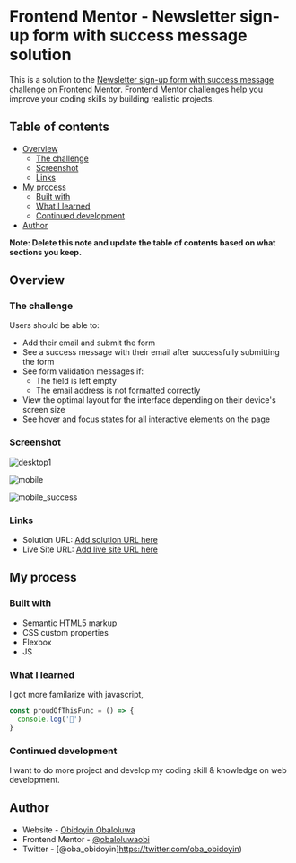 # Frontend Mentor - Newsletter sign-up form with success message solution

This is a solution to the [Newsletter sign-up form with success message challenge on Frontend Mentor](https://www.frontendmentor.io/challenges/newsletter-signup-form-with-success-message-3FC1AZbNrv). Frontend Mentor challenges help you improve your coding skills by building realistic projects. 

## Table of contents

- [Overview](#overview)
  - [The challenge](#the-challenge)
  - [Screenshot](#screenshot)
  - [Links](#links)
- [My process](#my-process)
  - [Built with](#built-with)
  - [What I learned](#what-i-learned)
  - [Continued development](#continued-development)
- [Author](#author)

**Note: Delete this note and update the table of contents based on what sections you keep.**

## Overview

### The challenge

Users should be able to:

- Add their email and submit the form
- See a success message with their email after successfully submitting the form
- See form validation messages if:
  - The field is left empty
  - The email address is not formatted correctly
- View the optimal layout for the interface depending on their device's screen size
- See hover and focus states for all interactive elements on the page

### Screenshot

![desktop1](https://github.com/obaloluwaobi/frontend-mentor-sigup-form/assets/101903208/b11717d0-2de5-41be-9974-9ba5eef524bc)

![mobile](https://github.com/obaloluwaobi/frontend-mentor-sigup-form/assets/101903208/617260dd-04b5-4ae0-8cf1-197bfc431a10)


![mobile_success](https://github.com/obaloluwaobi/frontend-mentor-sigup-form/assets/101903208/513ac5ad-94c4-4a9b-93f9-397ac4635a12)



### Links

- Solution URL: [Add solution URL here](https://www.frontendmentor.io/solutions/newsletter-signup-form-with-success-message-using-css-flexbox-633rjmpkV1) 
- Live Site URL: [Add live site URL here](https://obaloluwaobi.github.io/frontend-mentor-sigup-form/?email-stored=)

## My process

### Built with

- Semantic HTML5 markup
- CSS custom properties
- Flexbox
- JS


### What I learned

I got more familarize with javascript,


```js
const proudOfThisFunc = () => {
  console.log('🎉')
}
```


### Continued development

I want to do more project and develop my coding skill & knowledge on web development.


## Author

- Website - [Obidoyin Obaloluwa ](https://obaloluwaobi.github.io/)
- Frontend Mentor - [@obaloluwaobi](https://www.frontendmentor.io/profile/obaloluwaobi)
- Twitter - [@oba_obidoyin]https://twitter.com/oba_obidoyin)
